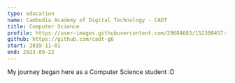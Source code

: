 ```yaml
---
type: education
name: Cambodia Academy of Digital Technology - CADT
title: Computer Science
profile: https://user-images.githubusercontent.com/29684683/152300457-f874020d-70ed-4c73-8ce8-578cdef5ab35.jpeg
github: https://github.com/cadt-g6
start: 2019-11-01
end: 2023-09-22
---
```


My journey began here as a Computer Science student :D
